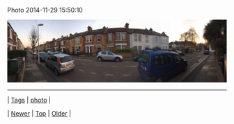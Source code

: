<!--
title: Photo 2014-11-29 15
date: 2020-06-28T15:27:00.050Z
tags: photo
-->


Photo 2014-11-29 15:50:10

![](103894432347-0.jpg)

<!--BOTTOM-POST-NAVIGATION-->
---

| [Tags](tags.md) | [photo](tag-photo.md) |

| [Newer](103886210632.md) | [Top](index.md) | [Older](103926554592.md) |